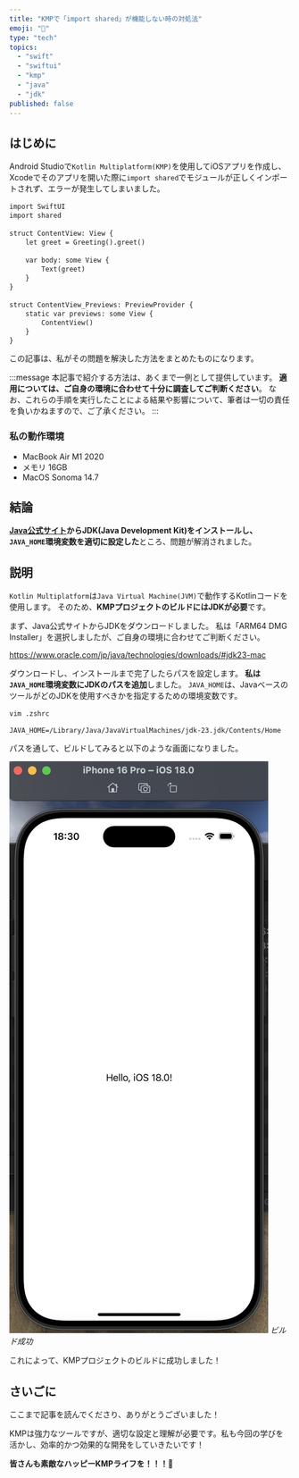 ```yaml
---
title: "KMPで「import shared」が機能しない時の対処法"
emoji: "🤠"
type: "tech"
topics:
  - "swift"
  - "swiftui"
  - "kmp"
  - "java"
  - "jdk"
published: false
---
```


## はじめに

Android Studioで`Kotlin Multiplatform(KMP)`を使用してiOSアプリを作成し、Xcodeでそのアプリを開いた際に`import shared`でモジュールが正しくインポートされず、エラーが発生してしまいました。

```swift:ContentView（2行目でエラー発生）
import SwiftUI
import shared

struct ContentView: View {
	let greet = Greeting().greet()

	var body: some View {
		Text(greet)
	}
}

struct ContentView_Previews: PreviewProvider {
	static var previews: some View {
		ContentView()
	}
}
```

この記事は、私がその問題を解決した方法をまとめたものになります。

:::message
本記事で紹介する方法は、あくまで一例として提供しています。
**適用については、ご自身の環境に合わせて十分に調査してご判断ください**。
なお、これらの手順を実行したことによる結果や影響について、筆者は一切の責任を負いかねますので、ご了承ください。
:::

### 私の動作環境
- MacBook Air M1 2020
- メモリ 16GB
- MacOS Sonoma 14.7

## 結論

**[Java公式サイト](https://www.oracle.com/jp/java/technologies/downloads/#jdk23-mac)からJDK(Java Development Kit)をインストールし、`JAVA_HOME`環境変数を適切に設定した**ところ、問題が解消されました。

## 説明

`Kotlin Multiplatform`は`Java Virtual Machine(JVM)`で動作するKotlinコードを使用します。
そのため、**KMPプロジェクトのビルドにはJDKが必要**です。

まず、Java公式サイトからJDKをダウンロードしました。
私は「ARM64 DMG Installer」を選択しましたが、ご自身の環境に合わせてご判断ください。

https://www.oracle.com/jp/java/technologies/downloads/#jdk23-mac

ダウンロードし、インストールまで完了したらパスを設定します。
**私は`JAVA_HOME`環境変数にJDKのパスを追加**しました。
`JAVA_HOME`は、JavaベースのツールがどのJDKを使用すべきかを指定するための環境変数です。

```:Zshの設定ファイルの編集コマンド(別にvimじゃなくても良いです)
vim .zshrc
```

```:私の追加したパス
JAVA_HOME=/Library/Java/JavaVirtualMachines/jdk-23.jdk/Contents/Home
```

パスを通して、ビルドしてみると以下のような画面になりました。

![](/images/sankaku34/1.jpg)
*ビルド成功*

これによって、KMPプロジェクトのビルドに成功しました！

## さいごに

ここまで記事を読んでくださり、ありがとうございました！

KMPは強力なツールですが、適切な設定と理解が必要です。私も今回の学びを活かし、効率的かつ効果的な開発をしていきたいです！

**皆さんも素敵なハッピーKMPライフを！！！🌸**
